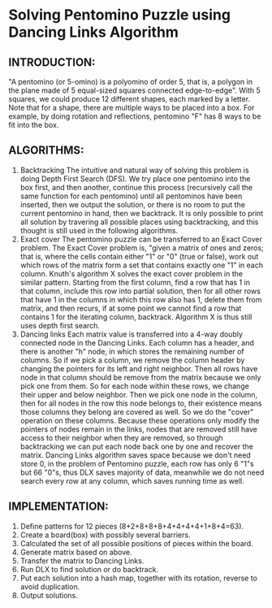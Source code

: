 # Solving Pentomino Puzzle using Dancing Links Algorithm 

## INTRODUCTION:
"A pentomino (or 5-omino) is a polyomino of order 5, that is, a polygon in the plane made of 5 equal-sized squares connected edge-to-edge". With 5 squares, we could produce 12 different shapes, each marked by a letter.
Note that for a shape, there are multiple ways to be placed into a box. For example, by doing rotation and reflections, pentomino "F" has 8 ways to be fit into the box.
## ALGORITHMS:
1. Backtracking 
The intuitive and natural way of solving this problem is doing Depth First Search (DFS). We try place one pentomino into the box first, and then another, continue this process (recursively call the same function for each pentomino) until all pentominos have been inserted, then we output the solution, or there is no room to put the current pentomino in hand, then we backtrack. It is only possible to print all solution by travering all possible places using backtracking, and this thought is still used in the following algorithms. 
2. Exact cover 
The pentomino puzzle can be transferred to an Exact Cover problem. The Exact Cover problem is, "given a matrix of ones and zeros; that is, where the cells contain either "1" or "0" (true or false), work out which rows of the matrix form a set that contains exactly one "1" in each column. 
Knuth's algorithm X solves the exact cover problem in the similar pattern. Starting from the first column, find a row that has 1 in that column, include this row into partial solution, then for all other rows that have 1 in the columns in which this row also has 1, delete them from matrix, and then recurs, if at some point we cannot find a row that contains 1 for the iterating column, backtrack. Algorithm X is thus still uses depth first search. 
3. Dancing links 
Each matrix value is transferred into a 4-way doubly connected node in the Dancing Links. 
Each column has a header, and there is another "h" node, in which stores the remaining number of columns. So if we pick a column, we remove the column header by changing the pointers for its left and right neighbor. Then all rows have node in that column should be remove from the matrix because we only pick one from them. So for each node within these rows, we change their upper and below neighbor. 
Then we pick one node in the column, then for all nodes in the row this node belongs to, their existence means those columns they belong are covered as well. So we do the "cover" operation on these columns. Because these operations only modify the pointers of nodes remain in the links, nodes that are removed still have access to their neighbor when they are removed, so through backtracking we can put each node back one by one and recover the matrix. 
Dancing Links algorithm saves space because we don't need store 0, in the problem of Pentomino puzzle, each row has only 6 "1"s but 66 "0"s, thus DLX saves majority of data, meanwhile we do not need search every row at any column, which saves running time as well. 
## IMPLEMENTATION:
1. Define patterns for 12 pieces (8+2+8+8+8+4+4+4+4+1+8+4=63). 
2. Create a board(box) with possibly several barriers. 
3. Calculated the set of all possible positions of pieces within the board. 
4. Generate matrix based on above. 
5. Transfer the matrix to Dancing Links. 
6. Run DLX to find solution or do backtrack. 
7. Put each solution into a hash map, together with its rotation, reverse to avoid duplication. 
8. Output solutions.   





